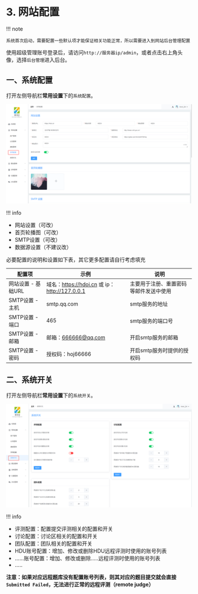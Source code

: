 # 3. 网站配置

!!! note

    系统首次启动，需要配置一些默认项才能保证相关功能正常，所以需要进入到网站后台管理配置



使用超级管理账号登录后，请访问`http://服务器ip/admin`，或者点击右上角头像，选择`后台管理`进入后台。

## 一、系统配置

打开左侧导航栏**常用设置**下的`系统配置`。

![系统设置](../../resource/img/setting_init.png)

!!! info

- 网站设置（可改）
- 首页轮播图（可改）
- SMTP设置（可改）
- 数据源设置（不建议改）





必要配置的说明和设置如下表，其它更多配置请自行考虑填充

| 配置项          | 示例                                       | 说明                  |
| ------------ | ---------------------------------------- | ------------------- |
| 网站设置 - 基础URL | 域名：https://hdoi.cn 或 ip：http://127.0.0.1 | 主要用于注册、重置密码等邮件发送中使用 |
| SMTP设置 - 主机  | smtp.qq.com                              | smtp服务的地址           |
| SMTP设置 - 端口  | 465                                      | smtp服务的端口号          |
| SMTP设置 - 邮箱  | 邮箱：666666@qq.com                         | 开启smtp服务的邮箱         |
| SMTP设置 - 密码  | 授权码：hoj66666                             | 开启smtp服务时提供的授权码     |

## 二、系统开关

打开左侧导航栏**常用设置**下的`系统开关`。

![系统开关](../../resource/img/setting_switch.png)

!!! info

- 评测配置：配置提交评测相关的配置和开关
- 讨论配置：讨论区相关的配置和开关
- 团队配置：团队相关的配置和开关
- HDU账号配置：增加、修改或删除HDU远程评测时使用的账号列表
- ......账号配置：增加、修改或删除.....远程评测时使用的账号列表
- .....

**注意：如果对应远程题库没有配置账号列表，则其对应的题目提交就会直接`Submitted Failed`，无法进行正常的远程评测（remote judge）**



